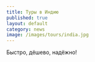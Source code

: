 ```yaml
---
title: Туры в Индию
published: true
layout: default
category: news
image: /images/tours/india.jpg
---
```


Быстро, дёшево, надёжно!